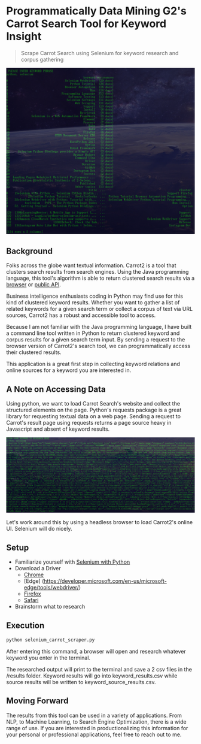 # Programmatically Data Mining G2's Carrot Search Tool for Keyword Insight
> Scrape Carrot Search using Selenium for keyword research and corpus gathering

![Command Line Results](./images/command_line_results.PNG)

## Background
Folks across the globe want textual information. Carrot2 is a tool that clusters search results from search engines. Using the Java programming language, this tool's algorithm is able to return clustered search results via a [browser](https://search.carrot2.org/#/search/web/carrot2/folders) or [public API](https://get.carrotsearch.com/circles/latest/api/).  

Business intelligence enthusiasts coding in Python may find use for this kind of clustered keyword results. Whether you want to gather a list of related keywords for a given search term or collect a corpus of text via URL sources, Carrot2 has a robust and accessible tool to access.

Because I am not familiar with the Java programming language, I have built a command line tool written in Python to return clustered keyword and corpus results for a given search term input. By sending a request to the browser version of Carrot2's search tool, we can programmatically access their clustered results.

This application is a great first step in collecting keyword relations and online sources for a keyword you are interested in. 

## A Note on Accessing Data
Using python, we want to load Carrot Search's website and collect the structured elements on the page. Python's requests package is a great library for requesting textual data on a web page. Sending a request to Carrot's result page using requests returns a page source heavy in Javascript and absent of keyword results. 

![Command Line Results](./images/requests_attempt.PNG)

Let's work around this by using a headless browser to load Carrot2's online UI. Selenium will do nicely.

## Setup
* Familiarize yourself with [Selenium with Python](https://selenium-python.readthedocs.io/)
* Download a Driver
    * [Chrome](https://sites.google.com/a/chromium.org/chromedriver/downloads)
    * [Edge] 	(https://developer.microsoft.com/en-us/microsoft-edge/tools/webdriver/)
    * [Firefox](https://github.com/mozilla/geckodriver/releases)
    * [Safari](https://webkit.org/blog/6900/webdriver-support-in-safari-10/)
* Brainstorm what to research

## Execution
```sh
python selenium_carrot_scraper.py
```

After entering this command, a browser will open and research whatever keyword you enter in the terminal. 

The researched output will print to the terminal and save a 2 csv files in the /results folder. Keyword results will go into keyword_results.csv while source results will be written to keyword_source_results.csv.  

## Moving Forward
The results from this tool can be used in a variety of applications. From NLP, to Machine Learning, to Search Engine Optimization, there is a wide range of use. If you are interested in productionalizing this information for your personal or professional applications, feel free to reach out to me. 